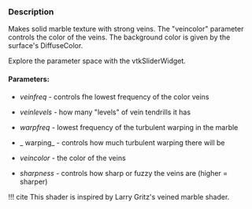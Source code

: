 ### Description
Makes solid marble texture with strong veins. The "veincolor" parameter controls the color of the veins. The background color is given by the surface's DiffuseColor.

Explore the parameter space with the vtkSliderWidget.

#### Parameters:

* _veinfreq_ - controls fhe lowest frequency of the color veins

* _veinlevels_ - how many "levels" of vein tendrills it has

* _warpfreq_ - lowest frequency of the turbulent warping in the marble

* _ warping_ - controls how much turbulent warping there will be

* _veincolor_ - the color of the veins

* _sharpness_ - controls how sharp or fuzzy the veins are (higher = sharper)

!!! cite
    This shader is inspired by Larry Gritz's veined marble shader.
